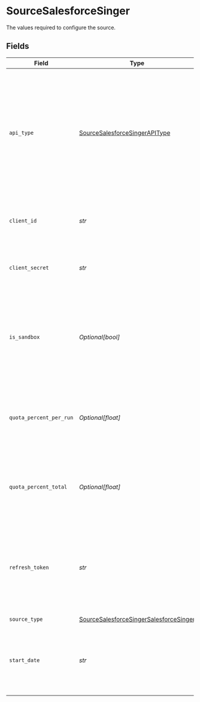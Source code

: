 # SourceSalesforceSinger

The values required to configure the source.


## Fields

| Field                                                                                                                                                                                                                                                           | Type                                                                                                                                                                                                                                                            | Required                                                                                                                                                                                                                                                        | Description                                                                                                                                                                                                                                                     | Example                                                                                                                                                                                                                                                         |
| --------------------------------------------------------------------------------------------------------------------------------------------------------------------------------------------------------------------------------------------------------------- | --------------------------------------------------------------------------------------------------------------------------------------------------------------------------------------------------------------------------------------------------------------- | --------------------------------------------------------------------------------------------------------------------------------------------------------------------------------------------------------------------------------------------------------------- | --------------------------------------------------------------------------------------------------------------------------------------------------------------------------------------------------------------------------------------------------------------- | --------------------------------------------------------------------------------------------------------------------------------------------------------------------------------------------------------------------------------------------------------------- |
| `api_type`                                                                                                                                                                                                                                                      | [SourceSalesforceSingerAPIType](../../models/shared/sourcesalesforcesingerapitype.md)                                                                                                                                                                           | :heavy_check_mark:                                                                                                                                                                                                                                              | Unless you know that you are transferring a very small amount of data, prefer using the BULK API. This will help avoid using up all of your API call quota with Salesforce. Valid values are BULK or REST.                                                      |                                                                                                                                                                                                                                                                 |
| `client_id`                                                                                                                                                                                                                                                     | *str*                                                                                                                                                                                                                                                           | :heavy_check_mark:                                                                                                                                                                                                                                              | The Consumer Key that can be found when viewing your app in Salesforce                                                                                                                                                                                          |                                                                                                                                                                                                                                                                 |
| `client_secret`                                                                                                                                                                                                                                                 | *str*                                                                                                                                                                                                                                                           | :heavy_check_mark:                                                                                                                                                                                                                                              | The Consumer Secret that can be found when viewing your app in Salesforce                                                                                                                                                                                       |                                                                                                                                                                                                                                                                 |
| `is_sandbox`                                                                                                                                                                                                                                                    | *Optional[bool]*                                                                                                                                                                                                                                                | :heavy_minus_sign:                                                                                                                                                                                                                                              | Whether or not the the app is in a Salesforce sandbox. If you do not know what this, assume it is false. We provide more info on this field in the <a href="https://docs.airbyte.io/integrations/destinations/salesforce#is_sandbox">docs</a>.                  |                                                                                                                                                                                                                                                                 |
| `quota_percent_per_run`                                                                                                                                                                                                                                         | *Optional[float]*                                                                                                                                                                                                                                               | :heavy_minus_sign:                                                                                                                                                                                                                                              | determines the maximum allowed API quota percentage the connector is allowed to consume per sync job                                                                                                                                                            |                                                                                                                                                                                                                                                                 |
| `quota_percent_total`                                                                                                                                                                                                                                           | *Optional[float]*                                                                                                                                                                                                                                               | :heavy_minus_sign:                                                                                                                                                                                                                                              | Determines the maximum allowed API quota percentage the connector is allowed to consume at any time                                                                                                                                                             |                                                                                                                                                                                                                                                                 |
| `refresh_token`                                                                                                                                                                                                                                                 | *str*                                                                                                                                                                                                                                                           | :heavy_check_mark:                                                                                                                                                                                                                                              | Salesforce Refresh Token used for Airbyte to access your Salesforce account. If you don't know what this is, follow this <a href="https://medium.com/@bpmmendis94/obtain-access-refresh-tokens-from-salesforce-rest-api-a324fe4ccd9b">guide</a> to retrieve it. |                                                                                                                                                                                                                                                                 |
| `source_type`                                                                                                                                                                                                                                                   | [SourceSalesforceSingerSalesforceSinger](../../models/shared/sourcesalesforcesingersalesforcesinger.md)                                                                                                                                                         | :heavy_check_mark:                                                                                                                                                                                                                                              | N/A                                                                                                                                                                                                                                                             |                                                                                                                                                                                                                                                                 |
| `start_date`                                                                                                                                                                                                                                                    | *str*                                                                                                                                                                                                                                                           | :heavy_check_mark:                                                                                                                                                                                                                                              | UTC date and time in the format 2017-01-25T00:00:00Z. Any data before this date will not be replicated.                                                                                                                                                         | 2017-01-25T00:00:00Z                                                                                                                                                                                                                                            |